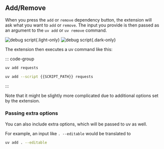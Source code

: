 ## Add/Remove

When you press the `add` or `remove` dependency button, the extension will ask what you want to `add` or `remove`.
The input you provide is then passed as an argument to the `uv add` or `uv remove` command.

![debug script](/input-requests.png){.light-only}
![debug script](/input-requests-dark.png){.dark-only}

The extension then executes a uv command like this:

::: code-group

```bash [pyproject.toml]
uv add requests
```

```bash [script]
uv add --script {{SCRIPT_PATH}} requests
```

:::

Note that it might be slightly more complicated due to additional options set by the extension.

### Passing extra options

You can also include extra options, which will be passed to uv as well.

For example, an input like `. --editable` would be translated to

```bash
uv add . --editable
```
